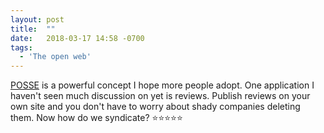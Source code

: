 ```yaml
---
layout: post
title:  ""
date:   2018-03-17 14:58 -0700
tags:
  - 'The open web'
---
```

[POSSE](https://indieweb.org/POSSE) is a powerful concept I hope more people adopt. One application I haven't seen much discussion on yet is reviews. Publish reviews on your own site and you don't have to worry about shady companies deleting them. Now how do we syndicate? ⭐⭐⭐⭐⭐
